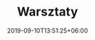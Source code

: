 ---
title: "Warsztaty"
date: 2019-09-10T13:51:25+06:00
draft: false
description: "this is meta description"
bg_image : "images/bg/cta-bg.jpg"
schedule:
  enable : true
  title_outline : "nowe"
  title : "wydarzenia"
  content : "Lorem ipsum proin gravida nibh vel velit auctor aliquet. Aeneansollicitudin, lorem quis bibendum
              auctonisi elit consequat ipsum nec sagittis sem nibh id elit. Duis sed odio sit amet nibh vulputate cursusa sit nibh vel velit."
  schedule_tab:
    ################# tab itam loop ################
    - title : "11.12.2019"
      date_time : ""
      schedule_items:
        # schedule loop item
        - time : "9.00am"
          image : "images/about/wordpress.png"
          content : "
          
          ### Warsztaty z BOWH

          Krótką poranną informację o warsztatach mydlarskich w Stowarzyszenie Brzesko-Oławska Wieś Historyczna uzupełniamy o relację fotograficzną (zdjęcia autorstwa Marta Brus). Ach, co to były za warsztaty!
          "
          
        # schedule loop item
        - time : "9.00am"
          image : "images/about/big-data.png"
          content : "
          
          ### Marketing Matters in design area

          ###### By Risabh moinul

          Lorem ipsum proin gravida nibh vel velit auctor aliquet.
          "
          
        # schedule loop item
        - time : "9.00am"
          image : "images/about/lunch.jpg"
          content : "
          
          ### Launch Break

          ###### By Risabh moinul

          Lorem ipsum proin gravida nibh vel velit auctor aliquet.
          "
          
          
    ################# tab itam loop ################
    - title : "Day 2"
      date_time : "14 Nov ,2019 [09.00am - 04.00pm]"
      schedule_items:
        # schedule loop item
        - time : "2.00pm"
          image : "images/about/creativity.jpg"
          content : "
          
          ### Cultures of Creativity

          ###### By Risabh moinul

          Founder of themefisher
          "

        # schedule loop item
        - time : "9.00am"
          image : "images/about/wordpress.png"
          content : "
          
          ### Launch Break

          ###### By Risabh moinul

          Founder of themefisher
          "
          
        # schedule loop item
        - time : "9.00am"
          image : "images/about/big-data.png"
          content : "
          
          ### Marketing Matters in design area

          ###### By Risabh moinul

          Founder of themefisher
          "
          
    ################# tab itam loop ################
    - title : "Day 3"
      date_time : "15 Nov ,2019 [09.00am - 04.00pm]"
      schedule_items:
        # schedule loop item
        - time : "9.00am"
          image : "images/about/big-data.png"
          content : "
          
          ### Marketing Matters in design area

          ###### By Risabh moinul

          Founder of themefisher
          "
          
        # schedule loop item
        - time : "9.00am"
          image : "images/about/lunch.jpg"
          content : "
          
          ### Launch Break

          ###### By Risabh moinul

          Founder of themefisher
          "

        # schedule loop item
        - time : "9.00am"
          image : "images/about/wordpress.png"
          content : "
          
          ### Introduction of material Design

          ###### By Risabh moinul

          Founder of themefisher
          "
          
        # schedule loop item
        - time : "2.00pm"
          image : "images/about/creativity.jpg"
          content : "
          
          ### Cultures of Creativity

          ###### By Risabh moinul

          Founder of themefisher
          "
---